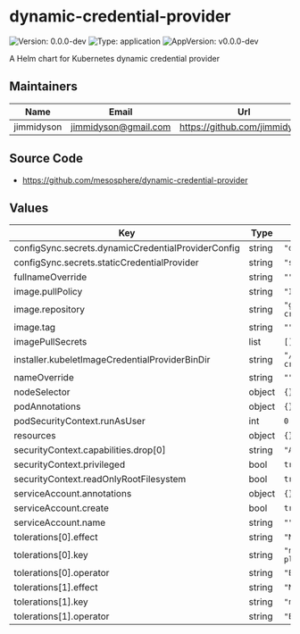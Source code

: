 <!--
 Copyright 2022 D2iQ, Inc. All rights reserved.
 SPDX-License-Identifier: Apache-2.0
 -->

# dynamic-credential-provider

![Version: 0.0.0-dev](https://img.shields.io/badge/Version-0.0.0--dev-informational?style=flat-square) ![Type: application](https://img.shields.io/badge/Type-application-informational?style=flat-square) ![AppVersion: v0.0.0-dev](https://img.shields.io/badge/AppVersion-v0.0.0--dev-informational?style=flat-square)

A Helm chart for Kubernetes dynamic credential provider

## Maintainers

| Name | Email | Url |
| ---- | ------ | --- |
| jimmidyson | <jimmidyson@gmail.com> | <https://github.com/jimmidyson> |

## Source Code

* <https://github.com/mesosphere/dynamic-credential-provider>

## Values

| Key | Type | Default | Description |
|-----|------|---------|-------------|
| configSync.secrets.dynamicCredentialProviderConfig | string | `"dynamiccredentialproviderconfig"` |  |
| configSync.secrets.staticCredentialProvider | string | `"staticcredentialproviderauth"` |  |
| fullnameOverride | string | `""` |  |
| image.pullPolicy | string | `"IfNotPresent"` |  |
| image.repository | string | `"ghcr.io/mesosphere/dynamic-credential-provider"` |  |
| image.tag | string | `""` |  |
| imagePullSecrets | list | `[]` |  |
| installer.kubeletImageCredentialProviderBinDir | string | `"/etc/kubernetes/image-credential-provider/"` |  |
| nameOverride | string | `""` |  |
| nodeSelector | object | `{}` |  |
| podAnnotations | object | `{}` |  |
| podSecurityContext.runAsUser | int | `0` |  |
| resources | object | `{}` |  |
| securityContext.capabilities.drop[0] | string | `"ALL"` |  |
| securityContext.privileged | bool | `true` |  |
| securityContext.readOnlyRootFilesystem | bool | `true` |  |
| serviceAccount.annotations | object | `{}` |  |
| serviceAccount.create | bool | `true` |  |
| serviceAccount.name | string | `""` |  |
| tolerations[0].effect | string | `"NoSchedule"` |  |
| tolerations[0].key | string | `"node-role.kubernetes.io/control-plane"` |  |
| tolerations[0].operator | string | `"Exists"` |  |
| tolerations[1].effect | string | `"NoSchedule"` |  |
| tolerations[1].key | string | `"node-role.kubernetes.io/master"` |  |
| tolerations[1].operator | string | `"Exists"` |  |